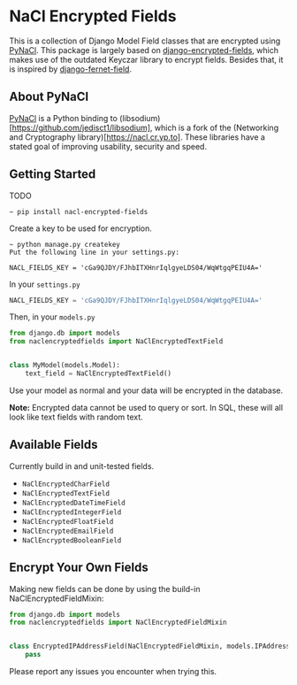 # NaCl Encrypted Fields

This is a collection of Django Model Field classes that are encrypted using [PyNaCl](https://github.com/pyca/pynacl). This package is largely based on [django-encrypted-fields](https://github.com/defrex/django-encrypted-fields), which makes use of the outdated Keyczar library to encrypt fields. Besides that, it is inspired by [django-fernet-field](https://github.com/orcasgit/django-fernet-fields).


## About PyNaCl

[PyNaCl](https://github.com/pyca/pynacl) is a Python binding to (libsodium)[https://github.com/jedisct1/libsodium], which is a fork of the (Networking and Cryptography library)[https://nacl.cr.yp.to]. These libraries have a stated goal of improving usability, security and speed.


## Getting Started
TODO

```shell
~ pip install nacl-encrypted-fields
```

Create a key to be used for encryption.
```shell
~ python manage.py createkey
Put the following line in your settings.py:

NACL_FIELDS_KEY = 'cGa9QJDY/FJhbITXHnrIqlgyeLDS04/WqWtgqPEIU4A='
```

In your `settings.py`
```python
NACL_FIELDS_KEY = 'cGa9QJDY/FJhbITXHnrIqlgyeLDS04/WqWtgqPEIU4A='
```

Then, in your `models.py`
```python
from django.db import models
from naclencryptedfields import NaClEncryptedTextField


class MyModel(models.Model):
    text_field = NaClEncryptedTextField()
```

Use your model as normal and your data will be encrypted in the database.

**Note:** Encrypted data cannot be used to query or sort. In SQL, these will all look like text fields with random text.


## Available Fields

Currently build in and unit-tested fields.

- `NaClEncryptedCharField`
- `NaClEncryptedTextField`
- `NaClEncryptedDateTimeField`
- `NaClEncryptedIntegerField`
- `NaClEncryptedFloatField`
- `NaClEncryptedEmailField`
- `NaClEncryptedBooleanField`


## Encrypt Your Own Fields

Making new fields can be done by using the build-in NaClEncryptedFieldMixin:
```python
from django.db import models
from naclencryptedfields import NaClEncryptedFieldMixin


class EncryptedIPAddressField(NaClEncryptedFieldMixin, models.IPAddressField):
    pass
```

Please report any issues you encounter when trying this.
